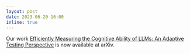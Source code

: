 ```yaml
---
layout: post
date: 2023-06-20 16:00
inline: true
---
```


Our work [Efficiently Measuring the Cognitive Ability of LLMs: An Adaptive Testing Perspective](https://arxiv.org/abs/2306.10512) is now available at arXiv.
